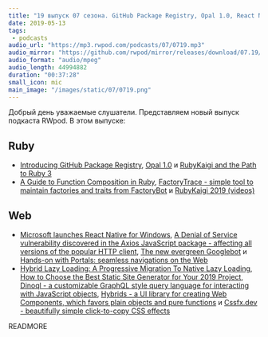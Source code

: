 ```yaml
---
title: "19 выпуск 07 сезона. GitHub Package Registry, Opal 1.0, React Native for Windows, Hybrid Lazy Loading, Hybrids, Cssfx.dev и прочее"
date: 2019-05-13
tags:
 - podcasts
audio_url: "https://mp3.rwpod.com/podcasts/07/0719.mp3"
audio_mirror: "https://github.com/rwpod/mirror/releases/download/07.19/0719.mp3"
audio_format: "audio/mpeg"
audio_length: 44994882
duration: "00:37:28"
small_icon: mic
main_image: "/images/static/07/0719.png"
---
```


Добрый день уважаемые слушатели. Представляем новый выпуск подкаста RWpod. В этом выпуске:

## Ruby

- [Introducing GitHub Package Registry](https://github.blog/2019-05-10-introducing-github-package-registry/), [Opal 1.0](http://opalrb.com/blog/2019/05/12/opal-1-0/) и [RubyKaigi and the Path to Ruby 3](https://developer.squareup.com/blog/rubykaigi-and-the-path-to-ruby-3/)
- [A Guide to Function Composition in Ruby](https://www.ghostcassette.com/function-composition-in-ruby/), [FactoryTrace - simple tool to maintain factories and traits from FactoryBot](https://github.com/djezzzl/factory_trace) и [RubyKaigi 2019 (videos)](https://www.youtube.com/channel/UCBSg5zH-VFJ42BGQFk4VH2A/videos)

## Web

 - [Microsoft launches React Native for Windows](https://techcrunch.com/2019/05/06/microsoft-launches-react-native-for-windows/), [A Denial of Service vulnerability discovered in the Axios JavaScript package - affecting all versions of the popular HTTP client](https://snyk.io/blog/a-denial-of-service-vulnerability-discovered-in-the-axios-javascript-package-affecting-all-versions-of-the-popular-http-client/), [The new evergreen Googlebot](https://webmasters.googleblog.com/2019/05/the-new-evergreen-googlebot.html) и [Hands-on with Portals: seamless navigations on the Web](https://web.dev/hands-on-portals)
 - [Hybrid Lazy Loading: A Progressive Migration To Native Lazy Loading](https://www.smashingmagazine.com/2019/05/hybrid-lazy-loading-progressive-migration-native/), [How to Choose the Best Static Site Generator for Your 2019 Project](https://snipcart.com/blog/choose-best-static-site-generator), [Dinoql - a customizable GraphQL style query language for interacting with JavaScript objects](https://github.com/victorvoid/dinoql), [Hybrids - a UI library for creating Web Components, which favors plain objects and pure functions](https://hybrids.js.org/) и [Cssfx.dev - beautifully simple click-to-copy CSS effects](https://cssfx.dev/)

READMORE
